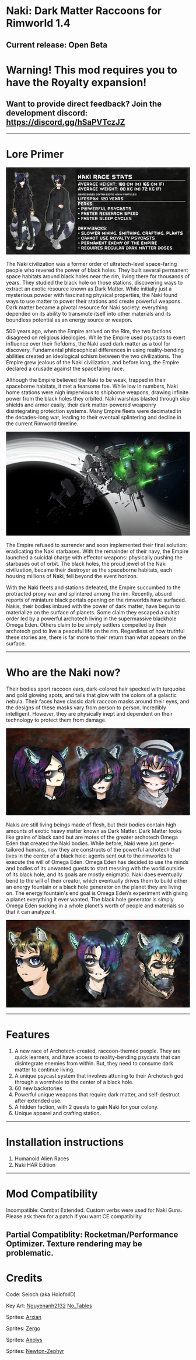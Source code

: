 # Naki: Dark Matter Raccoons for Rimworld 1.4
Current release: Open Beta
---
# Warning! This mod requires you to have the Royalty expansion!
## Want to provide direct feedback? Join the development discord: https://discord.gg/hSaPVTczJZ
---
# Lore Primer

![Naki Specifications](Preview/Naki_stats.png)

The Naki civilization was a former order of ultratech-level space-faring people who revered the power of black holes. They built several permanent space habitats around black holes near the rim, living there for thousands of years. They studied the black hole on those stations, discovering ways to extract an exotic resource known as Dark Matter. While initially just a mysterious powder with fascinating physical properties, the Naki found ways to use matter to power their stations and create powerful weapons. Dark matter became a pivotal resource for Naki society: everything depended on its ability to transmute itself into other materials and its boundless potential as an energy source or weapon.

500 years ago, when the Empire arrived on the Rim, the two factions disagreed on religious ideologies. While the Empire used psycasts to exert influence over their fiefdoms, the Naki used dark matter as a tool for discovery. Fundamental philosophical differences in using reality-bending abilities created an ideological schism between the two civilizations. The Empire grew jealous of the Naki civilization, and before long, the Empire declared a crusade against the spacefaring race.

Although the Empire believed the Naki to be weak, trapped in their spaceborne habitats, it met a fearsome foe. While low in numbers, Naki home stations were nigh impervious to shipborne weapons, drawing infinite power from the black holes they orbited. Naki warships blasted through skip shields and armor easily, their dark matter-powered weaponry disintegrating protection systems. Many Empire fleets were decimated in the decades-long war, leading to their eventual splintering and decline in the current Rimworld timeline.

![The fall of the Naki civilization](Preview/Naki_downfall.png)

The Empire refused to surrender and soon implemented their final solution: eradicating the Naki starbases. With the remainder of their navy, the Empire launched a suicidal charge with effector weapons: physically pushing the starbases out of orbit. The black holes, the proud jewel of the Naki civilization, became their destroyer as the spaceborne habitats, each housing millions of Naki, fell beyond the event horizon. 

With the Naki fleets and stations defeated, the Empire succumbed to the protracted proxy war and splintered among the rim. Recently, absurd reports of miniature black portals opening on the rimworlds have surfaced. Nakis, their bodies imbued with the power of dark matter, have begun to materialize on the surface of planets. Some claim they escaped a cultist order led by a powerful archotech living in the supermassive blackhole Omega Eden. Others claim to be simply settlers compelled by their archotech god to live a peaceful life on the rim. Regardless of how truthful these stories are, there is far more to their return than what appears on the surface. 

---
# Who are the Naki now?
Their bodies sport raccoon ears, dark-colored hair specked with turquoise and gold glowing spots, and tails that glow with the colors of a galactic nebula. Their faces have classic dark raccoon masks around their eyes, and the designs of these masks vary from person to person. Incredibly intelligent. However, they are physically inept and dependent on their technology to protect them from damage. 

![A selection of female Naki](Preview/female_faces_preview.png)

Nakis are still living beings made of flesh, but their bodies contain high amounts of exotic heavy matter known as Dark Matter. Dark Matter looks like grains of black sand but are motes of the greater archotech Omega Eden that created the Naki bodies. While before, Naki were just gene-tailored humans, now they are constructs of the powerful archotech that lives in the center of a black hole: agents sent out to the rimworlds to execute the will of Omega Eden. Omega Eden has decided to use the minds and bodies of its unwanted guests to start messing with the world outside of its black hole, and its goals are mostly enigmatic. Naki does eventually bend to the will of their creator, which eventually drives them to build either an energy fountain or a black hole generator on the planet they are living on. The energy fountain's end goal is Omega Eden’s experiment with giving a planet everything it ever wanted. The black hole generator is simply Omega Eden sucking in a whole planet’s worth of people and materials so that it can analyze it.

![A selection of male Naki](Preview/make_faces_preview.png)

---
# Features
1. A new race of Archotech-created, raccoon-themed people. They are quick learners, and have access to reality-bending psycasts that can disintegrate enemies from within. But, they need to consume dark matter to continue living.
2. A unique psycast system that involves attuning to their Archotech god through a wormhole to the center of a black hole.
3. 60 new backstories
4. Powerful unique weapons that require dark matter, and self-destruct after extended use.
5. A hidden faction, with 2 quests to gain Naki for your colony.
6. Unique apparel and crafting station. 
---
# Installation instructions
1. Humanoid Alien Races
2. Naki HAR Edition
---
# Mod Compatibility

Incompatible: Combat Extended. Custom verbs were used for Naki Guns. Please ask them for a patch if you want CE compatibility

Partial Compatiblity: Rocketman/Performance Optimizer. Texture rendering may be problematic.
---
# Credits
Code: Seioch (aka HolofoilD)

Key Art: [Nguyenanh2132](https://twitter.com/Anh2132) [No_Tables](https://twitter.com/No_Tables)

Sprites: [Arxian](https://www.webtoons.com/en/challenge/no-steel/list?title_no=576813)

Sprites: [Zergo](https://steamcommunity.com/id/XenoZergo/)

Sprites: [Aeolys](https://twitter.com/AeolysScribbles)

Sprites: [Newton-Zephyr](https://twitter.com/newtonzephyr)
